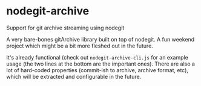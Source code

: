 # nodegit-archive
Support for git archive streaming using nodegit

A very bare-bones gitArchive library built on top of nodegit.
A fun weekend project which might be a bit more fleshed out in the future.

It's already functional (check out `nodegit-archive-cli.js` for an example usage (the two lines at the bottom are the important ones).
There are also a lot of hard-coded properties (commit-ish to archive, archive format, etc), which will be extracted and configurable in the future.
